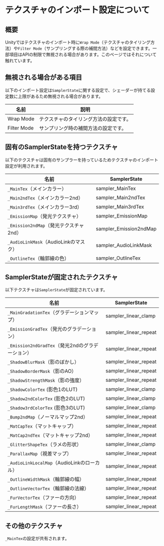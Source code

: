 # テクスチャのインポート設定について

## 概要

Unityではテクスチャのインポート時に`Wrap Mode`（テクスチャのタイリング方法）や`Filter Mode`（サンプリングする際の補間方法）などを設定できます。一部項目はAPIの制限で無視される場合があります。このページではそれについて触れています。

## 無視される場合がある項目

以下のインポート設定は`SamplerState`に関する設定で、シェーダーが持てる設定数に上限があるため無視される場合があります。

|名前|説明|
|-|-|
|Wrap Mode|テクスチャのタイリング方法の設定です。|
|Filter Mode|サンプリング時の補間方法の設定です。|

## 固有のSamplerStateを持つテクスチャ

以下のテクスチャは固有のサンプラーを持っているためテクスチャのインポート設定が利用されます。

|名前|SamplerState|
|-|-|
|`_MainTex`（メインカラー）|sampler_MainTex|
|`_Main2ndTex`（メインカラー2nd）|sampler_Main2ndTex|
|`_Main3rdTex`（メインカラー3rd）|sampler_Main3rdTex|
|`_EmissionMap`（発光テクスチャ）|sampler_EmissionMap|
|`_Emission2ndMap`（発光テクスチャ2nd）|sampler_Emission2ndMap|
|`_AudioLinkMask`（AudioLinkのマスク）|sampler_AudioLinkMask|
|`_OutlineTex`（輪郭線の色）|sampler_OutlineTex|

## SamplerStateが固定されたテクスチャ

以下テクスチャは`SamplerState`が固定されています。

|名前|SamplerState|
|-|-|
|`_MainGradationTex`（グラデーションマップ）|sampler_linear_clamp|
|`_EmissionGradTex`（発光のグラデーション）|sampler_linear_repeat|
|`_Emission2ndGradTex`（発光2ndのグラデーション）|sampler_linear_repeat|
|`_ShadowBlurMask`（影のぼかし）|sampler_linear_repeat|
|`_ShadowBorderMask`（影のAO）|sampler_linear_repeat|
|`_ShadowStrengthMask`（影の強度）|sampler_linear_repeat|
|`_ShadowColorTex` (影色1のLUT)|sampler_linear_clamp|
|`_Shadow2ndColorTex` (影色2のLUT)|sampler_linear_clamp|
|`_Shadow3rdColorTex` (影色3のLUT)|sampler_linear_clamp|
|`_Bump2ndMap`（ノーマルマップ2nd）|sampler_linear_repeat|
|`_MatCapTex`（マットキャップ）|sampler_linear_repeat|
|`_MatCap2ndTex`（マットキャップ2nd）|sampler_linear_repeat|
|`_GlitterShapeTex`（ラメの形状）|sampler_linear_clamp|
|`_ParallaxMap`（視差マップ）|sampler_linear_repeat|
|`_AudioLinkLocalMap`（AudioLinkのローカル）|sampler_linear_repeat|
|`_OutlineWidthMask`（輪郭線の幅）|sampler_linear_repeat|
|`_OutlineVectorTex`（輪郭線の法線）|sampler_linear_repeat|
|`_FurVectorTex`（ファーの方向）|sampler_linear_repeat|
|`_FurLengthMask`（ファーの長さ）|sampler_linear_repeat|

## その他のテクスチャ
`_MainTex`の設定が共有されます。